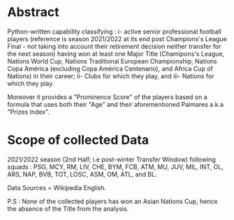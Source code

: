 # Abstract

Python-written capability classifying : 
i- active senior professional football players (reference is season 2021/2022 at its end post Champions's League Final - not taking into account their retirement decision neither transfer for the next season)  having won at least one Major Title (Chamipons's League, Nations World Cup, Nations Traditional European Championship, Nations Copa América (excluding Copa América Centenario), and Africa Cup of Nations) in their career;
ii- Clubs for which they play, and
iii- Nations for which they play.

Moreover it provides a "Prominence Score" of the players based on a formula that uses both their "Age" and their aforementioned Palmares a.k.a "Prizes Index".   
 
# Scope of collected Data 

2021/2022 season (2nd Half; i.e post-winter Transfer Window) following squads : PSG, MCY, RM, LIV, CHE, BYM, FCB, ATM, MU, JUV, MIL, INT, OL, ARS, NAP, BVB, TOT, LOSC, ASM, OM, ATL, and BL.         

Data Sources = Wikipedia English.





P.S : None of the collected players has won an Asian Nations Cup, hence the absence of the Title from the analysis.
